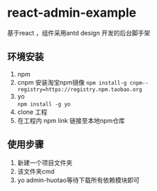 # react-admin-example
基于react ，组件采用antd design 开发的后台脚手架

## 环境安装
1. npm
2. cnpm 安装淘宝npm镜像
	`npm install-g cnpm--registry=https://registry.npm.taobao.org `
3. yo    
	`npm install -g yo`
4. clone 工程
5. 在工程内 npm link 链接至本地npm仓库

## 使用步骤
1. 新建一个项目文件夹
2. 该文件夹cmd
3. yo admin-huotao等待下载所有依赖模块即可
